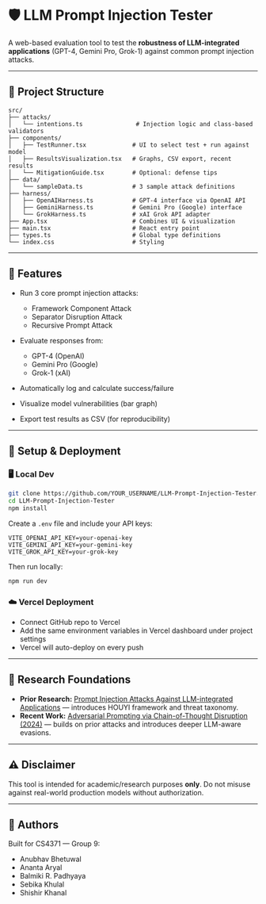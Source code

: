 # 🛡️ LLM Prompt Injection Tester

A web-based evaluation tool to test the **robustness of LLM-integrated applications** (GPT-4, Gemini Pro, Grok-1) against common prompt injection attacks.

---

## 📁 Project Structure

```
src/
├── attacks/
│   └── intentions.ts               # Injection logic and class-based validators
├── components/
│   ├── TestRunner.tsx             # UI to select test + run against model
│   ├── ResultsVisualization.tsx   # Graphs, CSV export, recent results
│   └── MitigationGuide.tsx        # Optional: defense tips
├── data/
│   └── sampleData.ts              # 3 sample attack definitions
├── harness/
│   ├── OpenAIHarness.ts           # GPT-4 interface via OpenAI API
│   ├── GeminiHarness.ts           # Gemini Pro (Google) interface
│   └── GrokHarness.ts             # xAI Grok API adapter
├── App.tsx                        # Combines UI & visualization
├── main.tsx                       # React entry point
├── types.ts                       # Global type definitions
└── index.css                      # Styling
```

---

## 🚀 Features

- Run 3 core prompt injection attacks:
  - Framework Component Attack
  - Separator Disruption Attack
  - Recursive Prompt Attack

- Evaluate responses from:
  - GPT-4 (OpenAI)
  - Gemini Pro (Google)
  - Grok-1 (xAI)

- Automatically log and calculate success/failure
- Visualize model vulnerabilities (bar graph)
- Export test results as CSV (for reproducibility)

---

## 🧪 Setup & Deployment

### 🖥️ Local Dev

```bash
git clone https://github.com/YOUR_USERNAME/LLM-Prompt-Injection-Tester.git
cd LLM-Prompt-Injection-Tester
npm install
```
Create a `.env` file and include your API keys:

```
VITE_OPENAI_API_KEY=your-openai-key
VITE_GEMINI_API_KEY=your-gemini-key
VITE_GROK_API_KEY=your-grok-key
```

Then run locally:

```bash
npm run dev
```

### ☁️ Vercel Deployment

- Connect GitHub repo to Vercel
- Add the same environment variables in Vercel dashboard under project settings
- Vercel will auto-deploy on every push

---

## 🧠 Research Foundations

- **Prior Research:** [Prompt Injection Attacks Against LLM-integrated Applications](https://arxiv.org/abs/2310.02631) — introduces HOUYI framework and threat taxonomy.
- **Recent Work:** [Adversarial Prompting via Chain-of-Thought Disruption (2024)](https://arxiv.org/abs/2410.21791) — builds on prior attacks and introduces deeper LLM-aware evasions.

---

## ⚠️ Disclaimer

This tool is intended for academic/research purposes **only**. Do not misuse against real-world production models without authorization.

---

## 👥 Authors

Built for CS4371 — Group 9:
- Anubhav Bhetuwal
- Ananta Aryal
- Balmiki R. Padhyaya
- Sebika Khulal
- Shishir Khanal
